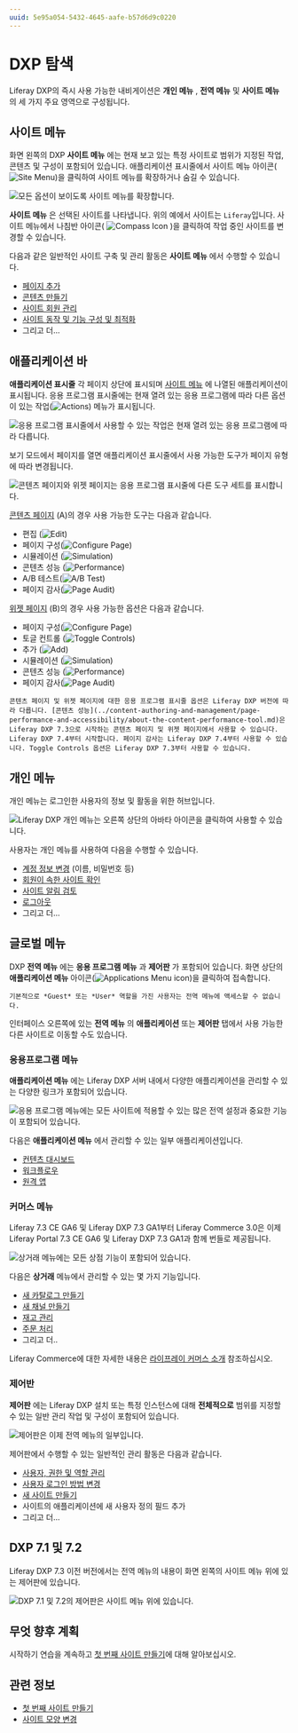 ```yaml
---
uuid: 5e95a054-5432-4645-aafe-b57d6d9c0220
---
```


# DXP 탐색

Liferay DXP의 즉시 사용 가능한 내비게이션은 **개인 메뉴** , **전역 메뉴** 및 **사이트 메뉴** 의 세 가지 주요 영역으로 구성됩니다.

## 사이트 메뉴

화면 왼쪽의 DXP **사이트 메뉴** 에는 현재 보고 있는 특정 사이트로 범위가 지정된 작업, 콘텐츠 및 구성이 포함되어 있습니다. 애플리케이션 표시줄에서 사이트 메뉴 아이콘(![Site Menu](../images/icon-menu.png))을 클릭하여 사이트 메뉴를 확장하거나 숨길 수 있습니다.

![모든 옵션이 보이도록 사이트 메뉴를 확장합니다.](./navigating-dxp/images/05.png)

**사이트 메뉴** 은 선택된 사이트를 나타냅니다. 위의 예에서 사이트는 `Liferay`입니다. 사이트 메뉴에서 나침반 아이콘( ![Compass Icon](../images/icon-compass.png) )을 클릭하여 작업 중인 사이트를 변경할 수 있습니다.

다음과 같은 일반적인 사이트 구축 및 관리 활동은 **사이트 메뉴** 에서 수행할 수 있습니다.

* [페이지 추가](../site-building/creating-pages/adding-pages/adding-a-page-to-a-site.md)
* [콘텐츠 만들기](../content-authoring-and-management.md)
* [사이트 회원 관리](../site-building/sites/site-membership/adding-members-to-sites.md)
* [사이트 동작 및 기능 구성 및 최적화](../site-building.html)
* 그리고 더...

## 애플리케이션 바

**애플리케이션 표시줄** 각 페이지 상단에 표시되며 [사이트 메뉴](#site-menu) 에 나열된 애플리케이션이 표시됩니다. 응용 프로그램 표시줄에는 현재 열려 있는 응용 프로그램에 따라 다른 옵션이 있는 작업(![Actions](../images/icon-actions.png)) 메뉴가 표시됩니다.

![응용 프로그램 표시줄에서 사용할 수 있는 작업은 현재 열려 있는 응용 프로그램에 따라 다릅니다.](./navigating-dxp/images/07.png)

보기 모드에서 페이지를 열면 애플리케이션 표시줄에서 사용 가능한 도구가 페이지 유형에 따라 변경됩니다.

![콘텐츠 페이지와 위젯 페이지는 응용 프로그램 표시줄에 다른 도구 세트를 표시합니다.](./navigating-dxp/images/08.png)

[콘텐츠 페이지](../site-building/creating-pages/using-content-pages.md) (A)의 경우 사용 가능한 도구는 다음과 같습니다.

* 편집 (![Edit](../images/icon-edit.png))
* 페이지 구성(![Configure Page](../images/icon-settings.png))
* 시뮬레이션 (![Simulation](../images/icon-simulation.png))
* 콘텐츠 성능 (![Performance](../images/icon-analytics.png))
* A/B 테스트(![A/B Test](../images/icon-ab-testing.png))
* 페이지 감사(![Page Audit](../images/icon-information.png))

[위젯 페이지](../site-building/creating-pages/using-widget-pages/adding-widgets-to-a-page.md) (B)의 경우 사용 가능한 옵션은 다음과 같습니다.

* 페이지 구성(![Configure Page](../images/icon-settings.png))
* 토글 컨트롤 (![Toggle Controls](../images/icon-preview.png))
* 추가 (![Add](../images/icon-plus.png))
* 시뮬레이션 (![Simulation](../images/icon-simulation.png))
* 콘텐츠 성능 (![Performance](../images/icon-analytics.png))
* 페이지 감사(![Page Audit](../images/icon-information.png))

```{note}
콘텐츠 페이지 및 위젯 페이지에 대한 응용 프로그램 표시줄 옵션은 Liferay DXP 버전에 따라 다릅니다. [콘텐츠 성능](../content-authoring-and-management/page-performance-and-accessibility/about-the-content-performance-tool.md)은 Liferay DXP 7.3으로 시작하는 콘텐츠 페이지 및 위젯 페이지에서 사용할 수 있습니다. Liferay DXP 7.4부터 시작합니다. 페이지 감사는 Liferay DXP 7.4부터 사용할 수 있습니다. Toggle Controls 옵션은 Liferay DXP 7.3부터 사용할 수 있습니다.
```

## 개인 메뉴

개인 메뉴는 로그인한 사용자의 정보 및 활동을 위한 허브입니다.

![Liferay DXP 개인 메뉴는 오른쪽 상단의 아바타 아이콘을 클릭하여 사용할 수 있습니다.](./navigating-dxp/images/01.png)

사용자는 개인 메뉴를 사용하여 다음을 수행할 수 있습니다.

* [계정 정보 변경](./introduction-to-the-admin-account.md#changing-account-information) (이름, 비밀번호 등)
* [회원이 속한 사이트 확인](../site-building/sites/site-membership/adding-members-to-sites.md)
* [사이트 알림 검토](../collaboration-and-social/notifications-and-requests/user-guide/managing-notifications-and-requests.md)
* [로그아웃](./introduction-to-the-admin-account.md#signing-out)
* 그리고 더...

## 글로벌 메뉴

DXP **전역 메뉴** 에는 **응용 프로그램 메뉴** 과 **제어판** 가 포함되어 있습니다. 화면 상단의 **애플리케이션 메뉴** 아이콘(![Applications Menu icon](../images/icon-applications-menu.png))을 클릭하여 접속합니다.

```{note}
기본적으로 *Guest* 또는 *User* 역할을 가진 사용자는 전역 메뉴에 액세스할 수 없습니다.
```

인터페이스 오른쪽에 있는 **전역 메뉴** 의 **애플리케이션** 또는 **제어판** 탭에서 사용 가능한 다른 사이트로 이동할 수도 있습니다.

### 응용프로그램 메뉴

**애플리케이션 메뉴** 에는 Liferay DXP 서버 내에서 다양한 애플리케이션을 관리할 수 있는 다양한 링크가 포함되어 있습니다.

![응용 프로그램 메뉴에는 모든 사이트에 적용할 수 있는 많은 전역 설정과 중요한 기능이 포함되어 있습니다.](./navigating-dxp/images/02.png)

다음은 **애플리케이션 메뉴** 에서 관리할 수 있는 일부 애플리케이션입니다.

* [컨텐츠 대시보드](../content-authoring-and-management/content-dashboard.md)
* [워크플로우](../process-automation/workflow/introduction-to-workflow.md)
* [원격 앱](../building-applications/client-extensions/browser-based-client-extensions.md#custom-element-client-extensions)

### 커머스 메뉴

Liferay 7.3 CE GA6 및 Liferay DXP 7.3 GA1부터 Liferay Commerce 3.0은 이제 Liferay Portal 7.3 CE GA6 및 Liferay DXP 7.3 GA1과 함께 번들로 제공됩니다.

![상거래 메뉴에는 모든 상점 기능이 포함되어 있습니다.](./navigating-dxp/images/03.png)

다음은 **상거래** 메뉴에서 관리할 수 있는 몇 가지 기능입니다.

* [새 카탈로그 만들기](https://learn.liferay.com/commerce/latest/ko/product-management/catalogs/creating-a-new-catalog.html)
* [새 채널 만들기](https://learn.liferay.com/commerce/latest/en/starting-a-store/channels/managing-channels.html)
* [재고 관리](https://learn.liferay.com/commerce/latest/ko/inventory-management.html)
* [주문 처리](https://learn.liferay.com/commerce/latest/ko/order-management/orders/processing-an-order.html)
* 그리고 더..

Liferay Commerce에 대한 자세한 내용은 [라이프레이 커머스 소개](https://learn.liferay.com/commerce/latest/ko/starting-a-store/introduction-to-liferay-commerce.html) 참조하십시오.

### 제어반

**제어판** 에는 Liferay DXP 설치 또는 특정 인스턴스에 대해 **전체적으로** 범위를 지정할 수 있는 일반 관리 작업 및 구성이 포함되어 있습니다.

![제어판은 이제 전역 메뉴의 일부입니다.](./navigating-dxp/images/04.png)

제어판에서 수행할 수 있는 일반적인 관리 활동은 다음과 같습니다.

* [사용자, 권한 및 역할 관리](../users-and-permissions/users/adding-and-managing-users.md)
* [사용자 로그인 방법 변경](../installation-and-upgrades/securing-liferay/authentication-basics.md)
* [새 사이트 만들기](../site-building/sites/adding-a-site.md)
* 사이트의 애플리케이션에 새 사용자 정의 필드 추가
* 그리고 더...

## DXP 7.1 및 7.2

Liferay DXP 7.3 이전 버전에서는 전역 메뉴의 내용이 화면 왼쪽의 사이트 메뉴 위에 있는 제어판에 있습니다.

![DXP 7.1 및 7.2의 제어판은 사이트 메뉴 위에 있습니다.](./navigating-dxp/images/06.png)

## 무엇 향후 계획

시작하기 연습을 계속하고 [첫 번째 사이트 만들기](./creating-your-first-site.md)에 대해 알아보십시오.

## 관련 정보

* [첫 번째 사이트 만들기](./creating-your-first-site.md)
* [사이트 모양 변경](./changing-your-sites-appearance.md)
